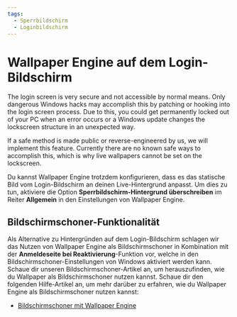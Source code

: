 ```yaml
---
tags:
  - Sperrbildschirm
  - Loginbildschirm
---
```


# Wallpaper Engine auf dem Login-Bildschirm

The login screen is very secure and not accessible by normal means. Only dangerous Windows hacks may accomplish this by patching or hooking into the login screen process. Due to this, you could get permanently locked out of your PC when an error occurs or a Windows update changes the lockscreen structure in an unexpected way.

If a safe method is made public or reverse-engineered by us, we will implement this feature. Currently there are no known safe ways to accomplish this, which is why live wallpapers cannot be set on the lockscreen.

Du kannst Wallpaper Engine trotzdem konfigurieren, dass es das statische Bild vom Login-Bildschirm an deinen Live-Hintergrund anpasst. Um dies zu tun, aktiviere die Option **Sperrbildschirm-Hintergrund überschreiben** im Reiter **Allgemein** in den Einstellungen von Wallpaper Engine.

## Bildschirmschoner-Funktionalität

Als Alternative zu Hintergründen auf dem Login-Bildschirm schlagen wir das Nutzen von Wallpaper Engine als Bildschirmschoner in Kombination mit der **Anmeldeseite bei Reaktivierung**-Funktion vor, welche in den Bildschirmschoner-Einstellungen von Windows aktiviert werden kann. Schaue dir unseren Bildschirmschoner-Artikel an, um herauszufinden, wie du Wallpaper als Bildschirmschoner nutzen kannst. Schaue dir den folgenden Hilfe-Artikel an, um mehr darüber zu erfahren, wie du Wallpaper Engine als Bildschirmschoner nutzen kannst:

* [Bildschirmschoner mit Wallpaper Engine](/functionality/screensaver.html)